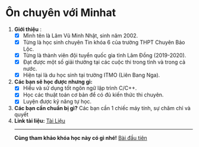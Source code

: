 # Ôn chuyên với Minhat

 1. **Giới thiệu** :
	 - [x] Mình tên là Lâm Vũ Minh Nhật, sinh năm 2002.
	 - [x] Từng là học sinh chuyên Tin khóa 6 của trường THPT Chuyên Bảo Lộc.
	 - [x] Từng là thành viên đội tuyển quốc gia tỉnh Lâm Đồng (2019-2020).
	 - [x] Đạt được một số giải thưởng tại các cuộc thi trong tỉnh và trong cả nước.
	 - [x] Hiện tại là du học sinh tại trường ITMO (Liên Bang Nga).
 2. **Các bạn sẽ học được nhưng gì:**
	 - [x] Hiểu và sử dụng tốt ngôn ngữ lập trình C/C++.
	 - [x] Học các thuật toán cơ bản để có đủ kiến thức thi chuyên.
	 - [x]  Luyện được kỹ năng tự học.
3. **Các bạn cần chuẩn bị gì?**
			Các bạn cần 1 chiếc máy tính, sự chăm chỉ và quyết 
4. **Link tài liệu:** [Tài Liệu](https://drive.google.com/drive/folders/1Z0Z74YF996Eov4sXuRK_PXbotWjvsTLX?usp=sharing)
	****
	**Cùng tham khảo khóa học này có gì nhé!**
	[Bài đầu tiên](./Ngay1)
